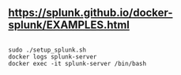 ## <https://splunk.github.io/docker-splunk/EXAMPLES.html>

```code

sudo ./setup_splunk.sh
docker logs splunk-server
docker exec -it splunk-server /bin/bash

```
